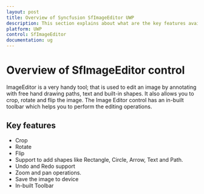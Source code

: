 ```yaml
---
layout: post
title: Overview of Syncfusion SfImageEditor UWP
description: This section explains about what are the key features available in Syncfusion SfImageEditor UWP platform.
platform: UWP
control: SfImageEditor
documentation: ug
---
```

# Overview of SfImageEditor control

ImageEditor is a very handy tool; that is used to edit an image by annotating with free hand drawing paths, text and built-in shapes. It also allows you to crop, rotate and flip the image. The Image Editor control has an in-built toolbar which helps you to perform the editing operations.

## Key features

* Crop
* Rotate
* Flip
* Support to add shapes like Rectangle, Circle, Arrow, Text and Path.
* Undo and Redo support
* Zoom and pan operations.
* Save the image to device
* In-built Toolbar
